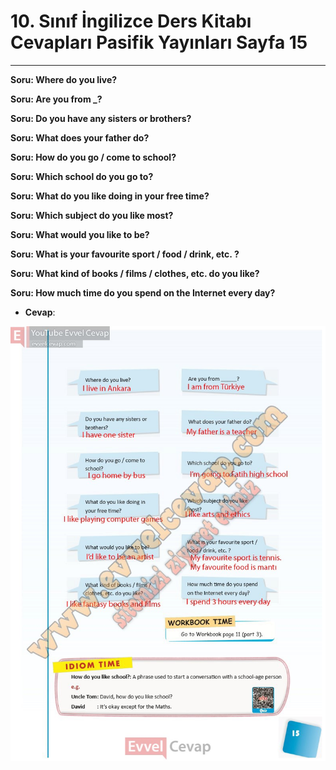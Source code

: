 # 10. Sınıf İngilizce Ders Kitabı Cevapları Pasifik Yayınları Sayfa 15

---

**Soru: Where do you live?**

**Soru: Are you from _?**

**Soru: Do you have any sisters or brothers?**

**Soru: What does your father do?**

**Soru: How do you go / come to school?**

**Soru: Which school do you go to?**

**Soru: What do you like doing in your free time?**

**Soru: Which subject do you like most?**

**Soru: What would you like to be?**

**Soru: What is your favourite sport / food / drink, etc. ?**

**Soru: What kind of books / films / clothes, etc. do you like?**

**Soru: How much time do you spend on the Internet every day?**

-   **Cevap**:

![Image 1](./image_1.jpg)